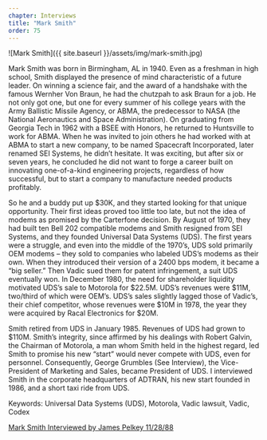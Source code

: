 ```yaml
---
chapter: Interviews
title: "Mark Smith"
order: 75
---
```


![Mark Smith]({{ site.baseurl }}/assets/img/mark-smith.jpg)

Mark Smith was born in Birmingham, AL in 1940. Even as a freshman in high school, Smith displayed the presence of mind characteristic of a future leader. On winning a science fair, and the award of a handshake with the famous Wernher Von Braun, he had the chutzpah to ask Braun for a job. He not only got one, but one for every summer of his college years with the Army Ballistic Missile Agency, or ABMA, the predecessor to NASA (the National Aeronautics and Space Administration). On graduating from Georgia Tech in 1962 with a BSEE with Honors, he returned to Huntsville to work for ABMA. When he was invited to join others he had worked with at ABMA to start a new company, to be named Spacecraft Incorporated, later renamed SEI Systems, he didn’t hesitate. It was exciting, but after six or seven years, he concluded he did not want to forge a career built on innovating one-of-a-kind engineering projects, regardless of how successful, but to start a company to manufacture needed products profitably.

So he and a buddy put up $30K, and they started looking for that unique opportunity. Their first ideas proved too little too late, but not the idea of modems as promised by the Carterfone decision. By August of 1970, they had built ten Bell 202 compatible modems and Smith resigned from SEI Systems, and they founded Universal Data Systems (UDS). The first years were a struggle, and even into the middle of the 1970’s, UDS sold primarily OEM modems – they sold to companies who labeled UDS’s modems as their own. When they introduced their version of a 2400 bps modem, it became a “big seller.” Then Vadic sued them for patent infringement, a suit UDS eventually won. In December 1980, the need for shareholder liquidity motivated UDS’s sale to Motorola for $22.5M. UDS’s revenues were $11M, two/third of which were OEM’s. UDS’s sales slightly lagged those of Vadic’s, their chief competitor, whose revenues were $10M in 1978, the year they were acquired by Racal Electronics for $20M.

Smith retired from UDS in January 1985. Revenues of UDS had grown to $110M. Smith’s integrity, since affirmed by his dealings with Robert Galvin, the Chairman of Motorola, a man whom Smith held in the highest regard, led Smith to promise his new “start” would never compete with UDS, even for personnel. Consequently, George Grumbles (See Interview), the Vice-President of Marketing and Sales, became President of UDS. I interviewed Smith in the corporate headquarters of ADTRAN, his new start founded in 1986, and a short taxi ride from UDS.

Keywords: Universal Data Systems (UDS), Motorola, Vadic lawsuit, Vadic, Codex

[Mark Smith Interviewed by James Pelkey 11/28/88](https://archive.computerhistory.org/resources/access/text/2017/10/102738572-05-01-acc.pdf)

